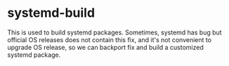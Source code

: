 # systemd-build

This is used to build systemd packages. Sometimes, systemd has bug but official
OS releases does not contain this fix, and it's not convenient to upgrade OS
release, so we can backport fix and build a customized systemd package.
